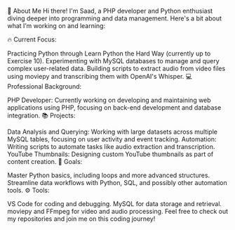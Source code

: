 👋 About Me
Hi there! I'm Saad, a PHP developer and Python enthusiast diving deeper into programming and data management. Here's a bit about what I’m working on and learning:

🔥 Current Focus:

Practicing Python through Learn Python the Hard Way (currently up to Exercise 10).
Experimenting with MySQL databases to manage and query complex user-related data.
Building scripts to extract audio from video files using moviepy and transcribing them with OpenAI's Whisper.
💻 Professional Background:

PHP Developer: Currently working on developing and maintaining web applications using PHP, focusing on back-end development and database integration.
📚 Projects:

Data Analysis and Querying: Working with large datasets across multiple MySQL tables, focusing on user activity and event tracking.
Automation: Writing scripts to automate tasks like audio extraction and transcription.
YouTube Thumbnails: Designing custom YouTube thumbnails as part of content creation.
🎯 Goals:

Master Python basics, including loops and more advanced structures.
Streamline data workflows with Python, SQL, and possibly other automation tools.
⚙️ Tools:

VS Code for coding and debugging.
MySQL for data storage and retrieval.
moviepy and FFmpeg for video and audio processing.
Feel free to check out my repositories and join me on this coding journey!
<!---
saaduddins83/saaduddins83 is a ✨ special ✨ repository because its `README.md` (this file) appears on your GitHub profile.
You can click the Preview link to take a look at your changes.
--->
